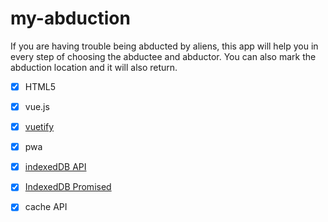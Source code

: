 # my-abduction
If you are having trouble being abducted by aliens, this app will help you in every step of choosing the abductee and abductor. You can also mark the abduction location and it will also return.

- [x] HTML5
- [x] vue.js
- [x] [vuetify](https://vuetifyjs.com/)
- [x] pwa
- [x] [indexedDB API](https://www.w3.org/TR/IndexedDB-2/)
- [x] [IndexedDB Promised](https://github.com/jakearchibald/idb)
- [x] cache API


